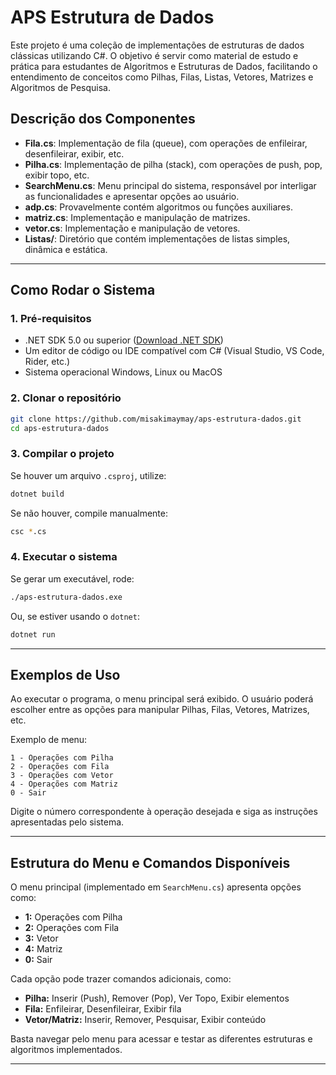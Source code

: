 # APS Estrutura de Dados

Este projeto é uma coleção de implementações de estruturas de dados clássicas utilizando C#. O objetivo é servir como material de estudo e prática para estudantes de Algoritmos e Estruturas de Dados, facilitando o entendimento de conceitos como Pilhas, Filas, Listas, Vetores, Matrizes e Algoritmos de Pesquisa.

## Descrição dos Componentes

- **Fila.cs**: Implementação de fila (queue), com operações de enfileirar, desenfileirar, exibir, etc.
- **Pilha.cs**: Implementação de pilha (stack), com operações de push, pop, exibir topo, etc.
- **SearchMenu.cs**: Menu principal do sistema, responsável por interligar as funcionalidades e apresentar opções ao usuário.
- **adp.cs**: Provavelmente contém algoritmos ou funções auxiliares.
- **matriz.cs**: Implementação e manipulação de matrizes.
- **vetor.cs**: Implementação e manipulação de vetores.
- **Listas/**: Diretório que contém implementações de listas simples, dinâmica e estática.

---

## Como Rodar o Sistema

### 1. Pré-requisitos

- .NET SDK 5.0 ou superior ([Download .NET SDK](https://dotnet.microsoft.com/download))
- Um editor de código ou IDE compatível com C# (Visual Studio, VS Code, Rider, etc.)
- Sistema operacional Windows, Linux ou MacOS

### 2. Clonar o repositório

```bash
git clone https://github.com/misakimaymay/aps-estrutura-dados.git
cd aps-estrutura-dados
```

### 3. Compilar o projeto

Se houver um arquivo `.csproj`, utilize:

```bash
dotnet build
```

Se não houver, compile manualmente:

```bash
csc *.cs
```

### 4. Executar o sistema

Se gerar um executável, rode:

```bash
./aps-estrutura-dados.exe
```

Ou, se estiver usando o `dotnet`:

```bash
dotnet run
```

---

## Exemplos de Uso

Ao executar o programa, o menu principal será exibido. O usuário poderá escolher entre as opções para manipular Pilhas, Filas, Vetores, Matrizes, etc.

Exemplo de menu:

```
1 - Operações com Pilha
2 - Operações com Fila
3 - Operações com Vetor
4 - Operações com Matriz
0 - Sair
```

Digite o número correspondente à operação desejada e siga as instruções apresentadas pelo sistema.

---

## Estrutura do Menu e Comandos Disponíveis

O menu principal (implementado em `SearchMenu.cs`) apresenta opções como:

- **1:** Operações com Pilha
- **2:** Operações com Fila
- **3:** Vetor
- **4:** Matriz
- **0:** Sair

Cada opção pode trazer comandos adicionais, como:

- **Pilha:** Inserir (Push), Remover (Pop), Ver Topo, Exibir elementos
- **Fila:** Enfileirar, Desenfileirar, Exibir fila
- **Vetor/Matriz:** Inserir, Remover, Pesquisar, Exibir conteúdo

Basta navegar pelo menu para acessar e testar as diferentes estruturas e algoritmos implementados.

---
